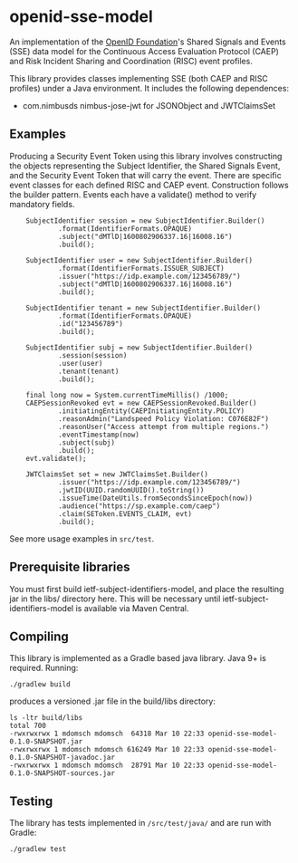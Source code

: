 # openid-sse-model

An implementation of the [OpenID Foundation](https://openid.net/wg/sse/)'s Shared Signals and Events (SSE) data model for the Continuous Access Evaluation Protocol (CAEP) and Risk Incident Sharing and Coordination (RISC) event profiles.

This library provides classes implementing SSE (both CAEP and RISC profiles) under a Java environment. It includes the
following dependences:

- com.nimbusds nimbus-jose-jwt for JSONObject and JWTClaimsSet

## Examples

Producing a Security Event Token using this library involves constructing the objects representing the Subject
Identifier, the Shared Signals Event, and the Security Event Token that will carry the event. There are specific event
classes for each defined RISC and CAEP event. Construction follows the builder pattern. Events each have a validate()
method to verify mandatory fields.

        SubjectIdentifier session = new SubjectIdentifier.Builder()
                .format(IdentifierFormats.OPAQUE)
                .subject("dMTlD|1600802906337.16|16008.16")
                .build();

        SubjectIdentifier user = new SubjectIdentifier.Builder()
                .format(IdentifierFormats.ISSUER_SUBJECT)
                .issuer("https://idp.example.com/123456789/")
                .subject("dMTlD|1600802906337.16|16008.16")
                .build();

        SubjectIdentifier tenant = new SubjectIdentifier.Builder()
                .format(IdentifierFormats.OPAQUE)
                .id("123456789")
                .build();

        SubjectIdentifier subj = new SubjectIdentifier.Builder()
                .session(session)
                .user(user)
                .tenant(tenant)
                .build();

        final long now = System.currentTimeMillis() /1000;
        CAEPSessionRevoked evt = new CAEPSessionRevoked.Builder()
                .initiatingEntity(CAEPInitiatingEntity.POLICY)
                .reasonAdmin("Landspeed Policy Violation: C076E82F")
                .reasonUser("Access attempt from multiple regions.")
                .eventTimestamp(now)
                .subject(subj)
                .build();
        evt.validate();

        JWTClaimsSet set = new JWTClaimsSet.Builder()
                .issuer("https://idp.example.com/123456789/")
                .jwtID(UUID.randomUUID().toString())
                .issueTime(DateUtils.fromSecondsSinceEpoch(now))
                .audience("https://sp.example.com/caep")
                .claim(SEToken.EVENTS_CLAIM, evt)
                .build();

See more usage examples in `src/test`.

## Prerequisite libraries

You must first build ietf-subject-identifiers-model, and place the resulting jar in the libs/ directory here.
This will be necessary until ietf-subject-identifiers-model is available via Maven Central.

## Compiling

This library is implemented as a Gradle based java library. Java 9+ is required. Running:

	./gradlew build

produces a versioned .jar file in the build/libs directory:

    ls -ltr build/libs
    total 700
    -rwxrwxrwx 1 mdomsch mdomsch  64318 Mar 10 22:33 openid-sse-model-0.1.0-SNAPSHOT.jar
    -rwxrwxrwx 1 mdomsch mdomsch 616249 Mar 10 22:33 openid-sse-model-0.1.0-SNAPSHOT-javadoc.jar
    -rwxrwxrwx 1 mdomsch mdomsch  28791 Mar 10 22:33 openid-sse-model-0.1.0-SNAPSHOT-sources.jar

## Testing

The library has tests implemented in `/src/test/java/` and are run with Gradle:

	./gradlew test
